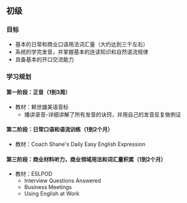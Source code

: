 ## 初级

### 目标

* 基本的日常和商业口语用法词汇量（大约达到三千左右）
* 系统的学完发音，并掌握基本的连读知识和自然语流规律
* 具备基本的开口交流能力

### 学习规划

#### 第一阶段：正音（1到3周）

* 教材：赖世雄美语音标
    * 播讲录音-详细讲解了所有发音的诀窍，并用自己的发音反复做例证

#### 第二阶段：日常口语和语流训练（1到2个月）

* 教材：Coach Shane's Daily Easy English Expression

#### 第三阶段：商业材料听力，商业领域用法和词汇量积累（1到2个月）

* 教材：ESLPOD
    * Interview Questions Answered
    * Business Meetings
    * Using English at Work